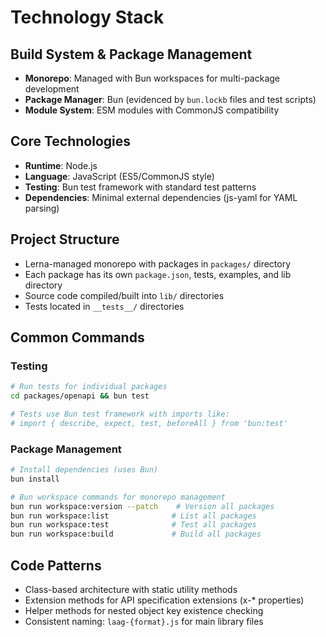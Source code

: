 # Technology Stack

## Build System & Package Management
- **Monorepo**: Managed with Bun workspaces for multi-package development
- **Package Manager**: Bun (evidenced by `bun.lockb` files and test scripts)
- **Module System**: ESM modules with CommonJS compatibility

## Core Technologies
- **Runtime**: Node.js
- **Language**: JavaScript (ES5/CommonJS style)
- **Testing**: Bun test framework with standard test patterns
- **Dependencies**: Minimal external dependencies (js-yaml for YAML parsing)

## Project Structure
- Lerna-managed monorepo with packages in `packages/` directory
- Each package has its own `package.json`, tests, examples, and lib directory
- Source code compiled/built into `lib/` directories
- Tests located in `__tests__/` directories

## Common Commands

### Testing
```bash
# Run tests for individual packages
cd packages/openapi && bun test

# Tests use Bun test framework with imports like:
# import { describe, expect, test, beforeAll } from 'bun:test'
```

### Package Management
```bash
# Install dependencies (uses Bun)
bun install

# Bun workspace commands for monorepo management
bun run workspace:version --patch    # Version all packages
bun run workspace:list              # List all packages
bun run workspace:test              # Test all packages
bun run workspace:build             # Build all packages
```

## Code Patterns
- Class-based architecture with static utility methods
- Extension methods for API specification extensions (x-* properties)
- Helper methods for nested object key existence checking
- Consistent naming: `laag-{format}.js` for main library files